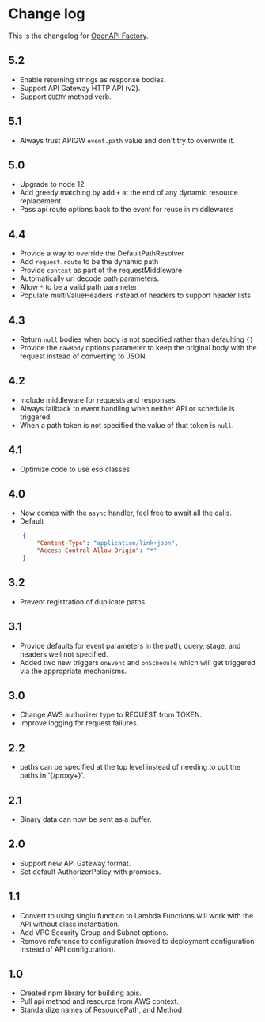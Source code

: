 # Change log
This is the changelog for [OpenAPI Factory](readme.md).

## 5.2 ##
* Enable returning strings as response bodies.
* Support API Gateway HTTP API (v2).
* Support `QUERY` method verb.

## 5.1 ##
* Always trust APIGW `event.path` value and don't try to overwrite it.

## 5.0 ##
* Upgrade to node 12
* Add greedy matching by add `+` at the end of any dynamic resource replacement.
* Pass api route options back to the event for reuse in middlewares

## 4.4 ##
* Provide a way to override the DefaultPathResolver
* Add `request.route` to be the dynamic path
* Provide `context` as part of the requestMiddleware
* Automatically url decode path parameters.
* Allow `*` to be a valid path parameter
* Populate multiValueHeaders instead of headers to support header lists

## 4.3 ##
* Return `null` bodies when body is not specified rather than defaulting `{}`
* Provide the `rawBody` options parameter to keep the original body with the request instead of converting to JSON.

## 4.2 ##
* Include middleware for requests and responses
* Always fallback to event handling when neither API or schedule is triggered.
* When a path token is not specified the value of that token is `null`.

## 4.1 ##
* Optimize code to use es6 classes

## 4.0 ##
* Now comes with the `async` handler, feel free to await all the calls.
* Default
```json
    {
        "Content-Type": "application/link+json",
        "Access-Control-Allow-Origin": "*"
    }
```
## 3.2 ##
* Prevent registration of duplicate paths

## 3.1 ##
* Provide defaults for event parameters in the path, query, stage, and headers well not specified.
* Added two new triggers `onEvent` and `onSchedule` which will get triggered via the appropriate mechanisms.

## 3.0 ##
* Change AWS authorizer type to REQUEST from TOKEN.
* Improve logging for request failures.

## 2.2 ##
* paths can be specified at the top level instead of needing to put the paths in '{/proxy+}'.

## 2.1 ##
* Binary data can now be sent as a buffer.

## 2.0 ##
* Support new API Gateway format.
* Set default AuthorizerPolicy with promises.

## 1.1 ##
* Convert to using singlu function to Lambda Functions will work with the API without class instantiation.
* Add VPC Security Group and Subnet options.
* Remove reference to configuration (moved to deployment configuration instead of API configuration).

## 1.0 ##
* Created npm library for building apis.
* Pull api method and resource from AWS context.
* Standardize names of ResourcePath, and Method
